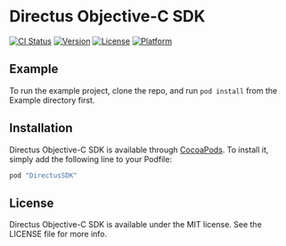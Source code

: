 # Directus Objective-C SDK

[![CI Status](http://img.shields.io/travis/directus/directus-sdk-objc.svg?style=flat)](https://travis-ci.org/directus/directus-sdk-objc)
[![Version](https://img.shields.io/cocoapods/v/directus-sdk-objc.svg?style=flat)](http://cocoapods.org/pods/directus-sdk-objc)
[![License](https://img.shields.io/cocoapods/l/directus-sdk-objc.svg?style=flat)](http://cocoapods.org/pods/directus-sdk-objc)
[![Platform](https://img.shields.io/cocoapods/p/directus-sdk-objc.svg?style=flat)](http://cocoapods.org/pods/directus-sdk-objc)

## Example

To run the example project, clone the repo, and run `pod install` from the Example directory first.

## Installation

Directus Objective-C SDK is available through [CocoaPods](http://cocoapods.org). To install
it, simply add the following line to your Podfile:

```ruby
pod "DirectusSDK"
```

## License

Directus Objective-C SDK is available under the MIT license. See the LICENSE file for more info.